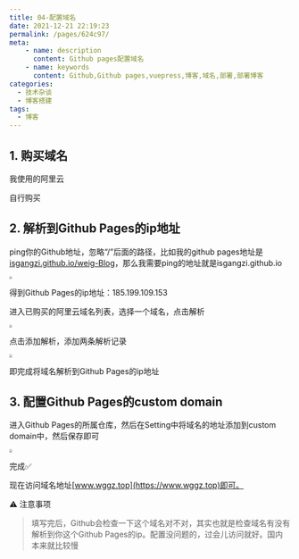```yaml
---
title: 04-配置域名
date: 2021-12-21 22:19:23
permalink: /pages/624c97/
meta:
    - name: description
      content: Github pages配置域名
    - name: keywords
      content: Github,Github pages,vuepress,博客,域名,部署,部署博客
categories:
  - 技术杂谈
  - 博客搭建
tags:
  - 博客
---
```

## 1. 购买域名
我使用的阿里云

自行购买

## 2. 解析到Github Pages的ip地址
ping你的Github地址，忽略“/”后面的路径，比如我的github pages地址是[isgangzi.github.io/weig-Blog](https://isgangzi.github.io/weig-Blog)，那么我需要ping的地址就是isgangzi.github.io

<img src="https://weig-blog-wggz.oss-cn-beijing.aliyuncs.com/img/1640010646784-35951c12-47f1-484c-8c90-33e1ba63d9bb.png" style="zoom:33%;" />

得到Github Pages的ip地址：185.199.109.153

进入已购买的阿里云域名列表，选择一个域名，点击解析

<img src="https://weig-blog-wggz.oss-cn-beijing.aliyuncs.com/img/1640010786132-3894307f-ac71-4ebe-8707-a4b9bb6f4ad8.png" style="zoom:33%;" />

点击添加解析，添加两条解析记录

<img src="https://weig-blog-wggz.oss-cn-beijing.aliyuncs.com/img/1640010860637-94846144-b7e9-4bf0-bb62-9696bb567138.png" style="zoom:33%;" />

 即完成将域名解析到Github Pages的ip地址

## 3. 配置Github Pages的custom domain

进入Github Pages的所属仓库，然后在Setting中将域名的地址添加到custom domain中，然后保存即可

<img src="https://weig-blog-wggz.oss-cn-beijing.aliyuncs.com/img/1640011112501-3c09db52-8e24-4f89-b0ed-54086b8d1117.png" style="zoom:33%;" />

完成✅

现在访问域名地址[www.wggz.top](https://www.wggz.top)即可。​



⚠️ 注意事项
> 填写完后，Github会检查一下这个域名对不对，其实也就是检查域名有没有解析到你这个Github Pages的ip。配置没问题的，过会儿访问就好。国内本来就比较慢
